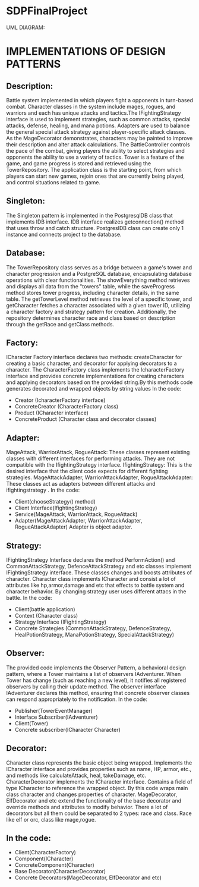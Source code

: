 # SDPFinalProject

UML DIAGRAM:
 ![]()

# IMPLEMENTATIONS OF DESIGN PATTERNS
## Description:
Battle system implemented in which players fight a opponents in turn-based combat. Character classes in the system include mages, rogues, and warriors and each has unique attacks and tactics.The IFightingStrategy interface is used to implement strategies, such as common attacks, special attacks, defense, healing, and mana potions. Adapters are used to balance the general special attack strategy against player-specific attack classes. As the MageDecorator demonstrates, characters may be painted to improve their description and alter attack calculations. The BattleController controls the pace of the combat, giving players the ability to select strategies and opponents the ability to use a variety of tactics. Tower is a feature of the game, and game progress is stored and retrieved using the TowerRepository. The application class is the starting point, from which players can start new games, rejoin ones that are currently being played, and control situations related to game.

## Singleton:
The Singleton pattern is implemented in the PostgresqlDB class that implements IDB interface. IDB interface realizes getconnection() method that uses throw and catch structure. PostgresIDB class can create only 1 instance and connects project to the database. 

## Database: 
The TowerRepository class serves as a bridge between a game's tower and character progression and a PostgreSQL database, encapsulating database operations with clear functionalities. The showEverything method retrieves and displays all data from the "towers" table, while the saveProgress method stores tower progress, including character details, in the same table. The getTowerLevel method retrieves the level of a specific tower, and getCharacter fetches a character associated with a given tower ID, utilizing a character factory and strategy pattern for creation. Additionally, the repository determines character race and class based on description through the getRace and getClass methods.


## Factory:
ICharacter Factory interface declares two methods: createCharacter for creating a basic character, and decorator for applying decorators to a character. The CharacterFactory class implements the IcharacterFactory interface and provides concrete implementations for creating characters and applying decorators based on the provided string.By this methods code generates decorated and wrapped objects by string values 
In the code:
* Creator (IcharacterFactory interface)
*	ConcreteCreator (CharacterFactory class)
*	Product (IСharacter interface)
*	ConcreteProduct (Character class and decorator classes)

## Adapter:
MageAttack, WarriorAttack, RogueAttack: These classes represent existing classes with different interfaces for performing attacks. They are not compatible with the IfightingStrategy interface. IfightingStrategy: This is the desired interface that the client code expects for different fighting strategies. MageAttackAdapter, WarriorAttackAdapter, RogueAttackAdapter: These classes act as adapters between different attacks and ifightingstrategy . 
In the code:
*	Client(chooseStrategy() method)
*	Client Interface(IfightingStrategy)
* Service(MageAttack, WarriorAttack, RogueAttack)
*	Adapter(MageAttackAdapter, WarriorAttackAdapter, RogueAttackAdapter)
Adapter is object adapter.

## Strategy:
IFightingStrategy Interface declares the method PerformAction() and CommonAttackStrategy, DefenceAttackStrategy and etc classes implement  IFightingStrategy interface. These classes changes and boosts attributes of character.  Character class implements ICharacter and consist a lot of attributes like hp,armor,damage and etc that effects to battle system and character behavior.  By changing strategy user uses different attacs in the battle.
In the code:
*	Client(battle application)
*	Context (Character class)
*	Strategy Interface (IFightingStrategy)
*	Concrete Strategies (CommonAttackStrategy, DefenceStrategy, HealPotionStrategy, ManaPotionStrategy, SpecialAttackStrategy)

## Observer:
The provided code implements the Observer Pattern, a behavioral design pattern, where a  Tower maintains a list of observers IAdventurer. When Tower has change (such as reaching a new level), it notifies all registered observers by calling their update method. The observer interface IAdventurer declares this method, ensuring that concrete observer classes can respond appropriately to the notification.
In the code:
*	Publisher(TowerEventManager)
*	Interface Subscriber(IAdventurer)
*	Client(Tower)
*	Concrete subscriber(ICharacter Character)

## Decorator:
Character class represents the basic object being wrapped. Implements the ICharacter interface and provides properties such as name, HP, armor, etc., and methods like calculateAttack, heal, takeDamage, etc. CharacterDecorator implements the ICharacter interface. Contains a field of type ICharacter to reference the wrapped object.  By this code wraps main class character and changes properties of character. MageDecorator, ElfDecorator and etc extend the functionality of the base decorator and override methods and attributes to modify behavior. 
There a lot of decorators but all them could be separated to 2 types: race and class. Race like elf or orc, class like mage,rogue.

## In the code:
*	Client(CharacterFactory)
*	Component(ICharacter)
*	ConcreteComponent(Character)
*	Base Decorator(CharacterDecorator)
*	Concrete Decorators(MageDecorator, ElfDecorator and etc)
